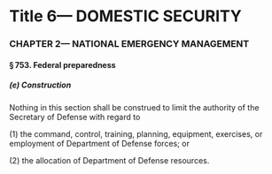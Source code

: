 
# Title 6— DOMESTIC SECURITY
### CHAPTER 2— NATIONAL EMERGENCY MANAGEMENT
#### § 753. Federal preparedness
##### (e) Construction

Nothing in this section shall be construed to limit the authority of the Secretary of Defense with regard to

(1) the command, control, training, planning, equipment, exercises, or employment of Department of Defense forces; or

(2) the allocation of Department of Defense resources.
